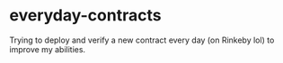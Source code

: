 # everyday-contracts
Trying to deploy and verify a new contract every day (on Rinkeby lol) to improve my abilities.
